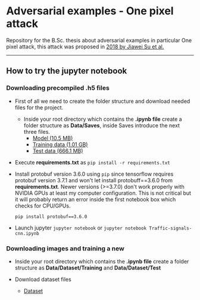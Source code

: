 # Adversarial examples - One pixel attack
Repository for the B.Sc. thesis about adversarial examples in particular One pixel attack, this attack was proposed in [2018 by Jiawei Su et al.](https://arxiv.org/pdf/1710.08864.pdf)

---

## How to try the jupyter notebook

### Downloading precompiled .h5 files

- First of all we need to create the folder structure and download needed files for the project.

  - Inside your root directory which contains the **.ipynb file** create a folder structure as **Data/Saves**, inside Saves introduce the next three files.
    - [Model (10.5 MB)](https://mega.nz/#!ewsE0YRZ!KXcJi29ArGTAgIDtuLjEfJgwg3iXQtlBVckyNIIKxaE)
    - [Training data (1.01 GB)](https://mega.nz/#!u9tyBCZD!Z8a8BHeyxHPQbbDTy_yltg09I0n23nfE4yZ7TQZFdyw)
    - [Test data (666.1 MB)](https://mega.nz/#!2hlmHKBB!tCOMT3f2IGdGb0SraHn7IszUZ6zrevL9dI6A0cl79gE)
- Execute **requirements.txt** as `pip install -r requirements.txt`
- Install protobuf version 3.6.0 using `pip` since tensorflow requires protobuf version 3.7.1 and won't let install protobuff==3.6.0 from **requirements.txt**. Newer versions (>=3.7.0) don't work properly with NVIDIA GPUs at least my computer configuration. This is not critical but it will probably return an error inside the first notebook box which checks for CPU/GPUs. 
  
  `pip install protobuf==3.6.0`
- Launch jupyter `jupyter notebook` or `jupyter notebook Traffic-signals-cnn.ipynb`
  
### Downloading images and training a new 

  - Inside your root directory which contains the **.ipynb file** create a folder structure as **Data/Dataset/Training** and **Data/Dataset/Test**
  
  - Download dataset files
    - [Dataset](http://benchmark.ini.rub.de/?section=gtsrb&subsection=dataset)
